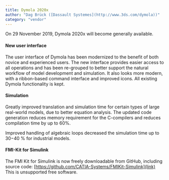 ```yaml
---
title: Dymola 2020x
author: "Dag Brück ([Dassault Systemes](http://www.3ds.com/dymola))"
category: "vendor"
---
```


On 29 November 2019, Dymola 2020x will become generally available.

#### New user interface

The user interface of Dymola has been modernized to the benefit of both novice and experienced users. The new interface provides
easier access to all operations and has been re-grouped to better support the natural workflow of model development and simulation. 
It also looks more modern, with a ribbon-based command interface and improved icons. All existing Dymola functionality is kept.

#### Simulation

Greatly improved translation and simulation time for certain types of large real-world models, due to better equation analysis. 
The updated code generation reduces memory requirement for the C-compilers and reduces compilation time by up to 60%.

Improved handling of algebraic loops decreased  the simulation time up to 30−40 % for industrial models. 

#### FMI-Kit for Simulink

The FMI Kit for Simulink is now freely downloadable from GitHub, including source code: [https://github.com/CATIA-Systems/FMIKit-Simulink](link)  This is unsupported free software.
